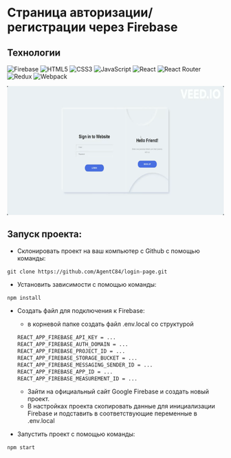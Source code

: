 <h1>Страница авторизации/регистрации через Firebase</h1>

## Технологии
![Firebase](https://img.shields.io/badge/firebase-a08021?style=for-the-badge&logo=firebase&logoColor=ffcd34)
![HTML5](https://img.shields.io/badge/html5-%23E34F26.svg?style=for-the-badge&logo=html5&logoColor=white)
![CSS3](https://img.shields.io/badge/css3-%231572B6.svg?style=for-the-badge&logo=css3&logoColor=white)
![JavaScript](https://img.shields.io/badge/javascript-%23323330.svg?style=for-the-badge&logo=javascript&logoColor=%23F7DF1E)
![React](https://img.shields.io/badge/react-%2320232a.svg?style=for-the-badge&logo=react&logoColor=%2361DAFB)
![React Router](https://img.shields.io/badge/React_Router-CA4245?style=for-the-badge&logo=react-router&logoColor=white)
![Redux](https://img.shields.io/badge/redux-%23593d88.svg?style=for-the-badge&logo=redux&logoColor=white)
![Webpack](https://img.shields.io/badge/webpack-%238DD6F9.svg?style=for-the-badge&logo=webpack&logoColor=black)

<div align="center">
  <img height="300" width="600" src="./assets/preview-app.gif"  />
</div>



## Запуск проекта:
* Склонировать проект на ваш компьютер с Github с помощью команды:
```
git clone https://github.com/AgentC84/login-page.git
```

* Установить зависимости с помощью команды:
```
npm install
```
* Создать файл для подключения к Firebase:
  - в корневой папке создать файл .env.local со структурой 
  ```
  REACT_APP_FIREBASE_API_KEY = ...
  REACT_APP_FIREBASE_AUTH_DOMAIN = ...
  REACT_APP_FIREBASE_PROJECT_ID = ...
  REACT_APP_FIREBASE_STORAGE_BUCKET = ...
  REACT_APP_FIREBASE_MESSAGING_SENDER_ID = ...
  REACT_APP_FIREBASE_APP_ID = ...
  REACT_APP_FIREBASE_MEASUREMENT_ID = ...
  ```
  - Зайти на официальный сайт Google Firebase и создать новый проект.
  - В настройках проекта скопировать данные для инициализации Firebase и подставить в соответствующие переменные в .env.local
  
* Запустить проект с помощью команды:
```
npm start
```
